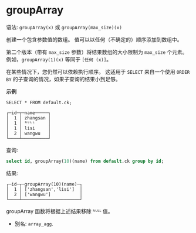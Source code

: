 
# groupArray

语法: `groupArray(x)` 或 `groupArray(max_size)(x)`

创建一个包含参数值的数组。 
值可以以任何（不确定的）顺序添加到数组中。

第二个版本（带有 `max_size` 参数）将结果数组的大小限制为 `max_size` 个元素。例如，`groupArray(1)(x)` 等同于 `[任何 (x)]`。

在某些情况下，您仍然可以依赖执行顺序。 这适用于 `SELECT` 来自一个使用 `ORDER BY` 的子查询的情况，如果子查询的结果小到足够。

**示例**

```text
SELECT * FROM default.ck;

┌─id─┬─name─────┐
│  1 │ zhangsan │
│  1 │ ᴺᵁᴸᴸ     │
│  1 │ lisi     │
│  2 │ wangwu   │
└────┴──────────┘

```

查询:

```sql
select id, groupArray(10)(name) from default.ck group by id;
```

结果:

```text
┌─id─┬─groupArray(10)(name)─┐
│  1 │ ['zhangsan','lisi']  │
│  2 │ ['wangwu']           │
└────┴──────────────────────┘
```

groupArray 函数将根据上述结果移除 ᴺᵁᴸᴸ 值。

- 别名: `array_agg`.
